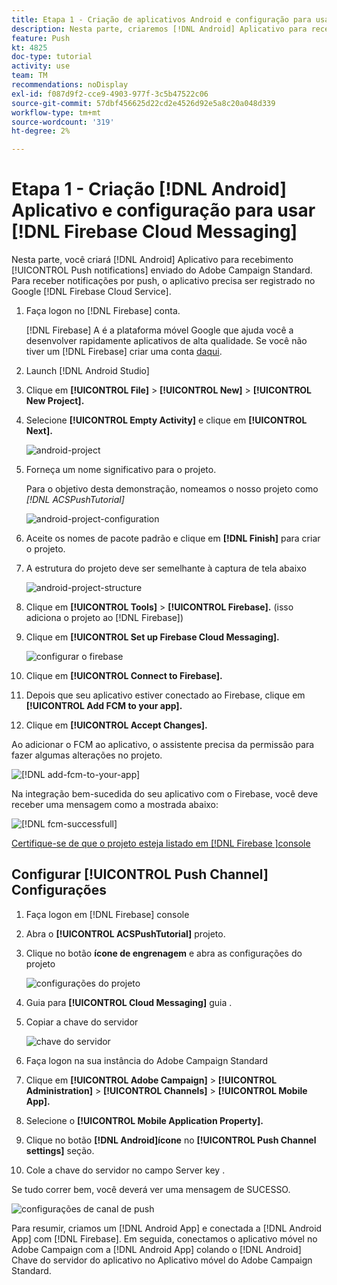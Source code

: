 ```yaml
---
title: Etapa 1 - Criação de aplicativos Android e configuração para usar o Firebase Cloud Messaging
description: Nesta parte, criaremos [!DNL Android] Aplicativo para recebimento [!UICONTROL Push notifications] enviado do Adobe Campaign Standard. Para receber notificações por push, o aplicativo precisa ser registrado no Google [!DNL Firebase Cloud Service].
feature: Push
kt: 4825
doc-type: tutorial
activity: use
team: TM
recommendations: noDisplay
exl-id: f087d9f2-cce9-4903-977f-3c5b47522c06
source-git-commit: 57dbf456625d22cd2e4526d92e5a8c20a048d339
workflow-type: tm+mt
source-wordcount: '319'
ht-degree: 2%

---
```


# Etapa 1 - Criação [!DNL Android] Aplicativo e configuração para usar [!DNL Firebase Cloud Messaging]

Nesta parte, você criará [!DNL Android] Aplicativo para recebimento [!UICONTROL Push notifications] enviado do Adobe Campaign Standard. Para receber notificações por push, o aplicativo precisa ser registrado no Google [!DNL Firebase Cloud Service].

1. Faça logon no [!DNL Firebase] conta.

   [!DNL Firebase] A é a plataforma móvel Google que ajuda você a desenvolver rapidamente aplicativos de alta qualidade. Se você não tiver um [!DNL Firebase] criar uma conta [daqui](https://firebase.google.com).

2. Launch [!DNL Android Studio]
3. Clique em **[!UICONTROL File]** > **[!UICONTROL New]** > **[!UICONTROL New Project].**
4. Selecione **[!UICONTROL Empty Activity]** e clique em **[!UICONTROL Next].**

   ![android-project](assets/android-project.PNG)

5. Forneça um nome significativo para o projeto.

   Para o objetivo desta demonstração, nomeamos o nosso projeto como *[!DNL ACSPushTutorial]*

   ![android-project-configuration](assets/android-project-configuration.PNG)

6. Aceite os nomes de pacote padrão e clique em **[!DNL Finish]** para criar o projeto.
7. A estrutura do projeto deve ser semelhante à captura de tela abaixo

   ![android-project-structure](assets/android-project-structure.PNG)

8. Clique em **[!UICONTROL Tools]** > **[!UICONTROL Firebase].** (isso adiciona o projeto ao [!DNL Firebase])
9. Clique em **[!UICONTROL Set up Firebase Cloud Messaging].**

   ![configurar o firebase](assets/android-project-firebase-messaging.PNG)

10. Clique em **[!UICONTROL Connect to Firebase].**
11. Depois que seu aplicativo estiver conectado ao Firebase, clique em **[!UICONTROL Add FCM to your app].**
12. Clique em **[!UICONTROL Accept Changes].**

   Ao adicionar o FCM ao aplicativo, o assistente precisa da permissão para fazer algumas alterações no projeto.

   ![[!DNL add-fcm-to-your-app]](assets/firebase-add-fcm-to-app.PNG)

Na integração bem-sucedida do seu aplicativo com o Firebase, você deve receber uma mensagem como a mostrada abaixo:

![[!DNL fcm-successfull]](assets/android-firebase-success.PNG)

[Certifique-se de que o projeto esteja listado em [!DNL Firebase ]console](https://console.firebase.google.com/)

## Configurar [!UICONTROL Push Channel] Configurações

1. Faça logon em [!DNL Firebase] console
2. Abra o **[!UICONTROL ACSPushTutorial]** projeto.
3. Clique no botão **ícone de engrenagem** e abra as configurações do projeto

   ![configurações do projeto](assets/firebase-project-settings.PNG)

4. Guia para **[!UICONTROL Cloud Messaging]** guia .
5. Copiar a chave do servidor

   ![chave do servidor](assets/firebase-server-key.PNG)

6. Faça logon na sua instância do Adobe Campaign Standard
7. Clique em **[!UICONTROL Adobe Campaign]** > **[!UICONTROL Administration]** > **[!UICONTROL Channels]** > **[!UICONTROL Mobile App].**
8. Selecione o **[!UICONTROL Mobile Application Property].**
9. Clique no botão **[!DNL Android]ícone** no **[!UICONTROL Push Channel settings]** seção.
10. Cole a chave do servidor no campo Server key .

Se tudo correr bem, você deverá ver uma mensagem de SUCESSO.

![configurações de canal de push](assets/push-channel-settings.PNG)

Para resumir, criamos um [!DNL Android App] e conectada a [!DNL Android App] com [!DNL Firebase]. Em seguida, conectamos o aplicativo móvel no Adobe Campaign com a [!DNL Android App] colando o [!DNL Android] Chave do servidor do aplicativo no Aplicativo móvel do Adobe Campaign Standard.
